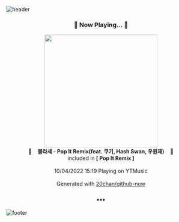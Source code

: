 ![header](https://capsule-render.vercel.app/api?type=wave&height=170&section=header&text=Hi.%20I'm%20SHIFT&fontColor=090707&fontAlignX=45&fontAlignY=65&fontSize=100)

<h3 align="center">🎵 Now Playing... 🎵</h3>
<p align="center">
  <a href="https://music.youtube.com/watch?v=49kHIPvHnnA">
    <img width="300" src="https://lh3.googleusercontent.com/tRm_TauKDWTrxajFK8FQSUC6gBNwm6H5-Oyf-LXbGZ_odb0ZJBXE3AZ82fC-fRtTA1hupU-EEelVAifV">
  </a>
  <br>
  🎵&nbsp&nbsp&nbsp <b>블라세 - Pop It Remix(feat. 쿠기, Hash Swan, 우원재)</b> &nbsp&nbsp&nbsp🎵
  <br>
  included in <b>[ Pop It Remix ]</b>
  
  <br />
  <br />
  10/04/2022 15:19 Playing on YTMusic
  <br />
  <br />
  Generated with <a href="https://github.com/20chan/github-now">20chan/github-now</a>
</p>

<h3 align="center">•••</h3>

![footer](https://capsule-render.vercel.app/api?type=wave&height=150&section=footer)
